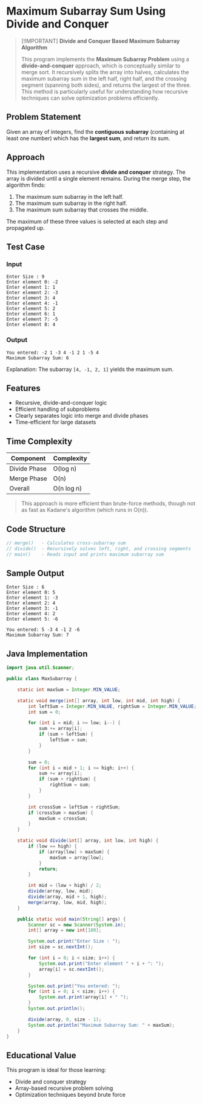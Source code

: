 # Maximum Subarray Sum Using Divide and Conquer

> \[!IMPORTANT]
> **Divide and Conquer Based Maximum Subarray Algorithm**
>
> This program implements the **Maximum Subarray Problem** using a **divide-and-conquer** approach, which is conceptually similar to merge sort.
> It recursively splits the array into halves, calculates the maximum subarray sum in the left half, right half, and the crossing segment (spanning both sides), and returns the largest of the three.
> This method is particularly useful for understanding how recursive techniques can solve optimization problems efficiently.

## Problem Statement

Given an array of integers, find the **contiguous subarray** (containing at least one number) which has the **largest sum**, and return its sum.

## Approach

This implementation uses a recursive **divide and conquer** strategy. The array is divided until a single element remains. During the merge step, the algorithm finds:

1. The maximum sum subarray in the left half.
2. The maximum sum subarray in the right half.
3. The maximum sum subarray that crosses the middle.

The maximum of these three values is selected at each step and propagated up.

## Test Case

### Input

```
Enter Size : 9
Enter element 0: -2
Enter element 1: 1
Enter element 2: -3
Enter element 3: 4
Enter element 4: -1
Enter element 5: 2
Enter element 6: 1
Enter element 7: -5
Enter element 8: 4
```

### Output

```
You entered: -2 1 -3 4 -1 2 1 -5 4 
Maximum Subarray Sum: 6
```

Explanation: The subarray `[4, -1, 2, 1]` yields the maximum sum.

## Features

* Recursive, divide-and-conquer logic
* Efficient handling of subproblems
* Clearly separates logic into merge and divide phases
* Time-efficient for large datasets

## Time Complexity

| Component    | Complexity |
| ------------ | ---------- |
| Divide Phase | O(log n)   |
| Merge Phase  | O(n)       |
| Overall      | O(n log n) |

> This approach is more efficient than brute-force methods, though not as fast as Kadane's algorithm (which runs in O(n)).

## Code Structure

```java
// merge()   - Calculates cross-subarray sum
// divide()  - Recursively solves left, right, and crossing segments
// main()    - Reads input and prints maximum subarray sum
```

## Sample Output

```
Enter Size : 6
Enter element 0: 5
Enter element 1: -3
Enter element 2: 4
Enter element 3: -1
Enter element 4: 2
Enter element 5: -6

You entered: 5 -3 4 -1 2 -6 
Maximum Subarray Sum: 7
```

## Java Implementation

```java
import java.util.Scanner;

public class MaxSubarray {

    static int maxSum = Integer.MIN_VALUE;

    static void merge(int[] array, int low, int mid, int high) {
        int leftSum = Integer.MIN_VALUE, rightSum = Integer.MIN_VALUE;
        int sum = 0;

        for (int i = mid; i >= low; i--) {
            sum += array[i];
            if (sum > leftSum) {
                leftSum = sum;
            }
        }

        sum = 0;
        for (int i = mid + 1; i <= high; i++) {
            sum += array[i];
            if (sum > rightSum) {
                rightSum = sum;
            }
        }

        int crossSum = leftSum + rightSum;
        if (crossSum > maxSum) {
            maxSum = crossSum;
        }
    }

    static void divide(int[] array, int low, int high) {
        if (low == high) {
            if (array[low] > maxSum) {
                maxSum = array[low];
            }
            return;
        }

        int mid = (low + high) / 2;
        divide(array, low, mid);
        divide(array, mid + 1, high);
        merge(array, low, mid, high);
    }

    public static void main(String[] args) {
        Scanner sc = new Scanner(System.in);
        int[] array = new int[100];

        System.out.print("Enter Size : ");
        int size = sc.nextInt();

        for (int i = 0; i < size; i++) {
            System.out.print("Enter element " + i + ": ");
            array[i] = sc.nextInt();
        }

        System.out.print("You entered: ");
        for (int i = 0; i < size; i++) {
            System.out.print(array[i] + " ");
        }
        System.out.println();

        divide(array, 0, size - 1);
        System.out.println("Maximum Subarray Sum: " + maxSum);
    }
}
```

## Educational Value

This program is ideal for those learning:

* Divide and conquer strategy
* Array-based recursive problem solving
* Optimization techniques beyond brute force
